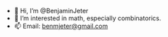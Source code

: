 - 👋 Hi, I’m @BenjaminJeter
- 👀 I’m interested in math, especially combinatorics.
- 📫 Email: benmjeter@gmail.com
